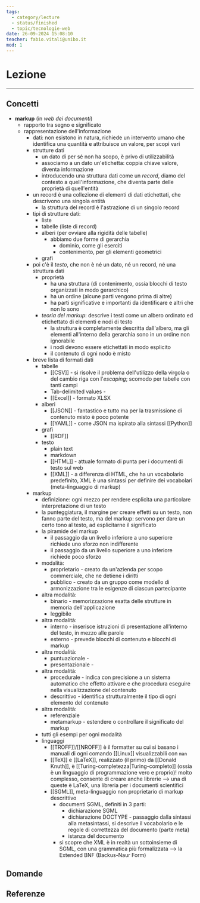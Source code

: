 ```yaml
---
tags:
  - category/lecture
  - status/finished
  - topic/tecnologie-web
date: 26-09-2024 15:08:10
teacher: fabio.vitali@unibo.it
mod: 1
---
```

# Lezione
---
## Concetti
- **markup** (in _web dei documenti_)
	- rapporto tra segno e significato
	- rappresentazione dell'informazione
		- dati: non esistono in natura, richiede un intervento umano che identifica una quantità e attribuisce un valore, per scopi vari
		- strutture dati
			- un dato di per sé non ha scopo, è privo di utilizzabilità
			- associamo a un dato un'etichetta: coppia chiave valore, diventa informazione
			- introducendo una struttura dati come un _record_, diamo del contesto a quell'informazione, che diventa parte delle proprietà di quell'entità
		- un record è una collezione di elementi di dati etichettati, che descrivono una singola entità
			- la struttura del record è l'astrazione di un singolo record
		- tipi di strutture dati:
			- liste
			- tabelle (liste di record)
			- alberi (per ovviare alla rigidità delle tabelle)
				- abbiamo due forme di gerarchia
					- dominio, come gli eserciti
					- contenimento, per gli elementi geometrici
			- grafi
		- poi c'è il _testo_, che non è né un dato, né un record, né una struttura dati
			- proprietà
				- ha una struttura (di contenimento, ossia blocchi di testo organizzati in modo gerarchico)
				- ha un ordine (alcune parti vengono prima di altre)
				- ha parti significative e importanti da identificare e altri che non lo sono
			- _teoria del markup_: descrive i testi come un albero ordinato ed etichettato di elementi e nodi di testo
				- la struttura è completamente descritta dall'albero, ma gli elementi all'interno della gerarchia sono in un ordine non ignorabile
				- i nodi devono essere etichettati in modo esplicito
				- il contenuto di ogni nodo è misto
		- breve lista di formati dati
			- tabelle
				- [[CSV]] - si risolve il problema dell'utilizzo della virgola o del cambio riga con l'_escaping_; scomodo per tabelle con tanti campi
				- Tab-delimited values - 
				- [[Excel]] - formato XLSX
			- alberi
				- [[JSON]] - fantastico e tutto ma per la trasmissione di contenuto misto è poco potente
				- [[YAML]] - come JSON ma ispirato alla sintassi [[Python]]
			- grafi
				- [[RDF]]
			- testo
				- plain text
				- markdown
				- [[HTML]] - attuale formato di punta per i documenti di testo sul web
				- [[XML]] - a differenza di HTML, che ha un vocabolario predefinito, XML è una sintassi per definire dei vocabolari (meta-linguaggio di markup)
		- markup
			- definizione: ogni mezzo per rendere esplicita una particolare interpretazione di un testo
			- la punteggiatura, il margine per creare effetti su un testo, non fanno parte del testo, ma del markup: servono per dare un certo tono al testo, ad esplicitarne il significato
			- la piramide del markup
				- il passaggio da un livello inferiore a uno superiore richiede uno sforzo non indifferente
				- il passaggio da un livello superiore a uno inferiore richiede poco sforzo
			- modalità:
				- proprietario - creato da un'azienda per scopo commerciale, che ne detiene i diritti
				- pubblico - creato da un gruppo come modello di armonizzazione tra le esigenze di ciascun partecipante
			- altra modalità:
				- binario - memorizzazione esatta delle strutture in memoria dell'applicazione
				- leggibile
			- altra modalità:
				- interno - inserisce istruzioni di presentazione all'interno del testo, in mezzo alle parole
				- esterno - prevede blocchi di contenuto e blocchi di markup
			- altra modalità:
				- puntuazionale - 
				- presentazionale - 
			- altra modalità:
				- procedurale - indica con precisione a un sistema automatico che effetto attivare e che procedura eseguire nella visualizzazione del contenuto
				- descrittivo - identifica strutturalmente il tipo di ogni elemento del contenuto
			- altra modalità:
				- referenziale
				- metamarkup - estendere o controllare il significato del markup
			- tutti gli esempi per ogni modalità
			- linguaggi
				- [[TROFF]]/[[NROFF]] è il formatter su cui si basano i manuali di ogni comando [[Linux]] visualizzabili con `man`
				- [[TeX]] e [[LaTeX]], realizzato (il primo) da [[Donald Knuth]], è [[Turing-completezza|Turing-completo]] (ossia è un linguaggio di programmazione vero e proprio)! molto complesso, consente di creare anche librerie --> una di queste è LaTeX, una libreria per i documenti scientifici
				- [[SGML]], meta-linguaggio non proprietario di markup descrittivo
					- documenti SGML, definiti in 3 parti:
						- dichiarazione SGML
						- dichiarazione DOCTYPE - passaggio dalla sintassi alla metasintassi, si descrive il vocabolario e le regole di correttezza del documento (parte meta)
						- istanza del documento
					- si scopre che XML è in realtà un sottoinsieme di SGML, con una grammatica più formalizzata --> la Extended BNF (Backus-Naur Form)

## Domande

## Referenze
